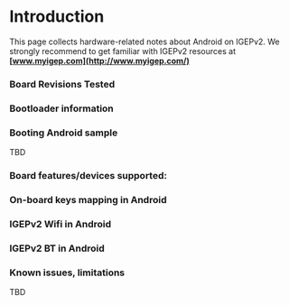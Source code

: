 # Introduction #

This page collects hardware-related notes about Android on IGEPv2.
We strongly recommend to get familiar with IGEPv2 resources at **[www.myigep.com](http://www.myigep.com/)**

### Board Revisions Tested ###


### Bootloader information ###

### Booting Android sample ###
TBD

### Board features/devices supported: ###

### On-board keys mapping in Android ###

### IGEPv2 Wifi in Android ###

### IGEPv2 BT in Android ###

### Known issues, limitations ###
TBD